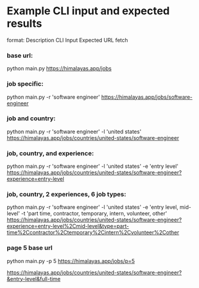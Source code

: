 # Example CLI input and expected results
format:
 Description
 CLI Input
 Expected URL fetch

### base url: 
python main.py 
https://himalayas.app/jobs

### job specific:
python main.py -r 'software engineer'
https://himalayas.app/jobs/software-engineer

### job and country:
python main.py -r 'software engineer' -l 'united states'
https://himalayas.app/jobs/countries/united-states/software-engineer


### job, country, and experience:
python main.py -r 'software engineer' -l 'united states' -e 'entry level'
https://himalayas.app/jobs/countries/united-states/software-engineer?experience=entry-level

### job, country, 2 experiences, 6 job types:
python main.py -r 'software engineer' -l 'united states' -e 'entry level, mid-level' -t 'part time, contractor, temporary, intern, volunteer, other'
https://himalayas.app/jobs/countries/united-states/software-engineer?experience=entry-level%2Cmid-level&type=part-time%2Ccontractor%2Ctemporary%2Cintern%2Cvolunteer%2Cother

### page 5 base url
python main.py -p 5
https://himalayas.app/jobs/p=5

https://himalayas.app/jobs/countries/united-states/software-engineer?&entry-level&full-time